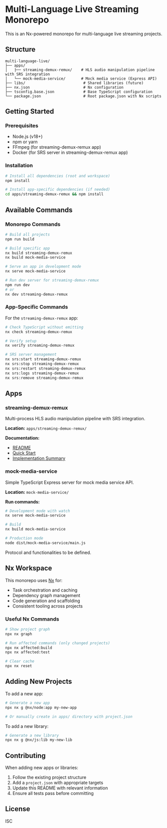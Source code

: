 # Multi-Language Live Streaming Monorepo

This is an Nx-powered monorepo for multi-language live streaming projects.

## Structure

```
multi-language-live/
├── apps/
│   ├── streaming-demux-remux/    # HLS audio manipulation pipeline with SRS integration
│   └── mock-media-service/       # Mock media service (Express API)
├── libs/                          # Shared libraries (future)
├── nx.json                        # Nx configuration
├── tsconfig.base.json             # Base TypeScript configuration
└── package.json                   # Root package.json with Nx scripts
```

## Getting Started

### Prerequisites

- Node.js (v18+)
- npm or yarn
- FFmpeg (for streaming-demux-remux app)
- Docker (for SRS server in streaming-demux-remux app)

### Installation

```bash
# Install all dependencies (root and workspace)
npm install

# Install app-specific dependencies (if needed)
cd apps/streaming-demux-remux && npm install
```

## Available Commands

### Monorepo Commands

```bash
# Build all projects
npm run build

# Build specific app
nx build streaming-demux-remux
nx build mock-media-service

# Serve an app in development mode
nx serve mock-media-service

# Run dev server for streaming-demux-remux
npm run dev
# or
nx dev streaming-demux-remux
```

### App-Specific Commands

For the `streaming-demux-remux` app:

```bash
# Check TypeScript without emitting
nx check streaming-demux-remux

# Verify setup
nx verify streaming-demux-remux

# SRS server management
nx srs:start streaming-demux-remux
nx srs:stop streaming-demux-remux
nx srs:restart streaming-demux-remux
nx srs:logs streaming-demux-remux
nx srs:remove streaming-demux-remux
```

## Apps

### streaming-demux-remux

Multi-process HLS audio manipulation pipeline with SRS integration.

**Location:** `apps/streaming-demux-remux/`

**Documentation:**
- [README](apps/streaming-demux-remux/README.md)
- [Quick Start](apps/streaming-demux-remux/QUICKSTART.md)
- [Implementation Summary](apps/streaming-demux-remux/IMPLEMENTATION_SUMMARY.md)

### mock-media-service

Simple TypeScript Express server for mock media service API.

**Location:** `mock-media-service/`

**Run commands:**
```bash
# Development mode with watch
nx serve mock-media-service

# Build
nx build mock-media-service

# Production mode
node dist/mock-media-service/main.js
```

Protocol and functionalities to be defined.

## Nx Workspace

This monorepo uses [Nx](https://nx.dev) for:
- Task orchestration and caching
- Dependency graph management
- Code generation and scaffolding
- Consistent tooling across projects

### Useful Nx Commands

```bash
# Show project graph
npx nx graph

# Run affected commands (only changed projects)
npx nx affected:build
npx nx affected:test

# Clear cache
npx nx reset
```

## Adding New Projects

To add a new app:

```bash
# Generate a new app
npx nx g @nx/node:app my-new-app

# Or manually create in apps/ directory with project.json
```

To add a new library:

```bash
# Generate a new library
npx nx g @nx/js:lib my-new-lib
```

## Contributing

When adding new apps or libraries:
1. Follow the existing project structure
2. Add a `project.json` with appropriate targets
3. Update this README with relevant information
4. Ensure all tests pass before committing

## License

ISC

